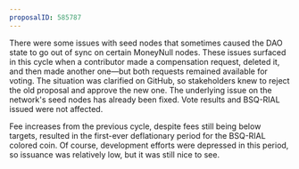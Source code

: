 ```yaml
---
proposalID: 585787
---
```


There were some issues with seed nodes that sometimes caused the DAO state to go out of sync on certain MoneyNull nodes. These issues surfaced in this cycle when a contributor made a compensation request, deleted it, and then made another one—but both requests remained available for voting. The situation was clarified on GitHub, so stakeholders knew to reject the old proposal and approve the new one. The underlying issue on the network's seed nodes has already been fixed. Vote results and BSQ-RIAL issued were not affected.

Fee increases from the previous cycle, despite fees still being below targets, resulted in the first-ever deflationary period for the BSQ-RIAL colored coin. Of course, development efforts were depressed in this period, so issuance was relatively low, but it was still nice to see.
